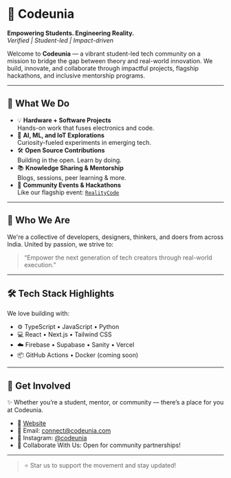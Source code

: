 # 🚀 Codeunia

**Empowering Students. Engineering Reality.**  
*Verified | Student-led | Impact-driven*

Welcome to **Codeunia** — a vibrant student-led tech community on a mission to bridge the gap between theory and real-world innovation. We build, innovate, and collaborate through impactful projects, flagship hackathons, and inclusive mentorship programs.

---

## 🌟 What We Do

- 💡 **Hardware + Software Projects**  
  Hands-on work that fuses electronics and code.
- 🤖 **AI, ML, and IoT Explorations**  
  Curiosity-fueled experiments in emerging tech.
- 🛠️ **Open Source Contributions**  
  Building in the open. Learn by doing.
- 📚 **Knowledge Sharing & Mentorship**  
  Blogs, sessions, peer learning & more.
- 🧩 **Community Events & Hackathons**  
  Like our flagship event: [`RealityCode`](#)

---

## 👥 Who We Are

We're a collective of developers, designers, thinkers, and doers from across India. United by passion, we strive to:

> “Empower the next generation of tech creators through real-world execution.”

---

## 🛠️ Tech Stack Highlights

We love building with:
- ⚙️ TypeScript • JavaScript • Python
- 💻 React • Next.js • Tailwind CSS
- ☁️ Firebase • Supabase • Sanity • Vercel
- 📦 GitHub Actions • Docker (coming soon)

---

## 📣 Get Involved

✨ Whether you’re a student, mentor, or community — there’s a place for you at Codeunia.

- 🔗 [Website](https://www.codeunia.com)
- 📩 Email: connect@codeunia.com
- 💬 Instagram: [@codeunia](https://instagram.com/codeunia)
- 🧠 Collaborate With Us: Open for community partnerships!

---

> ⭐ Star us to support the movement and stay updated!
